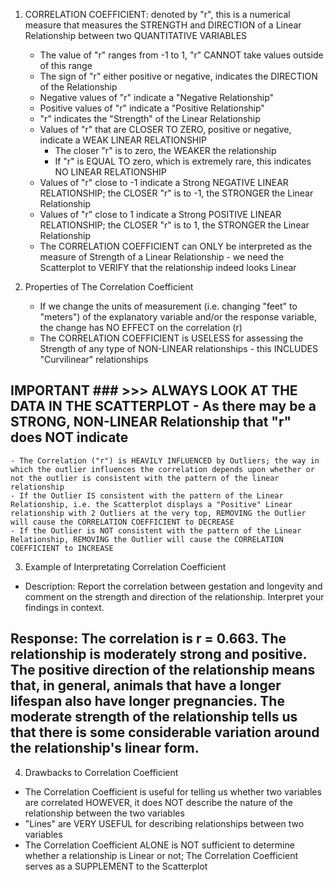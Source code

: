 <!-- Correlation Coefficient --> 

1. CORRELATION COEFFICIENT: denoted by "r", this is a numerical measure that measures the STRENGTH and DIRECTION of a Linear Relationship between two QUANTITATIVE VARIABLES
    - The value of "r" ranges from -1 to 1, "r" CANNOT take values outside of this range 
    - The sign of "r" either positive or negative, indicates the DIRECTION of the Relationship 
    - Negative values of "r" indicate a "Negative Relationship" 
    - Positive values of "r" indicate a "Positive Relationship" 
    - "r" indicates the "Strength" of the Linear Relationship 
    - Values of "r" that are CLOSER TO ZERO, positive or negative, indicate a WEAK LINEAR RELATIONSHIP 
      - The closer "r" is to zero, the WEAKER the relationship 
      - If "r" is EQUAL TO zero, which is extremely rare, this indicates NO LINEAR RELATIONSHIP 
    - Values of "r" close to -1 indicate a Strong NEGATIVE LINEAR RELATIONSHIP; the CLOSER "r" is to -1, the STRONGER the Linear Relationship
    - Values of "r" close to 1 indicate a Strong POSITIVE LINEAR RELATIONSHIP; the CLOSER "r" is to 1, the STRONGER the Linear Relationship
    - The CORRELATION COEFFICIENT can ONLY be interpreted as the measure of Strength of a Linear Relationship - we need the Scatterplot to VERIFY that the relationship indeed looks Linear
    
2. Properties of The Correlation Coefficient 
    - If we change the units of measurement (i.e. changing "feet" to "meters") of the explanatory variable and/or the response variable, the change has NO EFFECT on the correlation (r) 
    - The CORRELATION COEFFICIENT is USELESS for assessing the Strength of any type of NON-LINEAR relationships - this INCLUDES "Curvilinear" relationships 
  ## IMPORTANT ### >>> ALWAYS LOOK AT THE DATA IN THE SCATTERPLOT - As there may be a STRONG, NON-LINEAR Relationship that "r" does NOT indicate #####
    - The Correlation ("r") is HEAVILY INFLUENCED by Outliers; the way in which the outlier influences the correlation depends upon whether or not the outlier is consistent with the pattern of the linear relationship 
    - If the Outlier IS consistent with the pattern of the Linear Relationship, i.e. the Scatterplot displays a "Positive" Linear relationship with 2 Outliers at the very top, REMOVING the Outlier will cause the CORRELATION COEFFICIENT to DECREASE 
    - If the Outlier is NOT consistent with the pattern of the Linear Relationship, REMOVING the Outlier will cause the CORRELATION COEFFICIENT to INCREASE 
    
3. Example of Interpretating Correlation Coefficient 
  - Description: Report the correlation between gestation and longevity and comment on the strength and direction of the relationship. Interpret your findings in context.
 ## Response: The correlation is r = 0.663. The relationship is moderately strong and positive. The positive direction of the relationship means that, in general, animals that have a longer lifespan also have longer pregnancies. The moderate strength of the relationship tells us that there is some considerable variation around the relationship's linear form.
 
 4. Drawbacks to Correlation Coefficient
  - The Correlation Coefficient is useful for telling us whether two variables are correlated HOWEVER, it does NOT describe the nature of the relationship between the two variables 
  - "Lines" are VERY USEFUL for describing relationships between two variables 
  - The Correlation Coefficient ALONE is NOT sufficient to determine whether a relationship is Linear or not; The Correlation Coefficient serves as a SUPPLEMENT to the Scatterplot
  
  
  
  
  
  
  
  
  
  
  
  
  
  
  